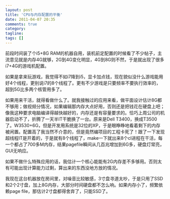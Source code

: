 ```yaml
---
layout: post
title: 'CPU与内存配置的平衡'
date: 2011-04-07 20:35
comments: true
category: 
tagline: 
tags: []
---
```

    

前段时间装了个i5+8G RAM的机器自用，装机前定配置的时候看了不少帖子，主流意见就是内存4G就够，2G到4G变化明显，4G到8G则不然，于是就出现了很多i7+4G的游戏机配置。

如果是拿来玩游戏，我觉得不如i7降到i5，显卡加点钱，现在貌似没什么游戏能用好4个线程，更别说i7的8个线程了。更有不少游戏是只要频率不要执行效率的，超到5G比多两个核管用多了。

如果用来干活，就得看做什么了。就我接触过的应用来看，做平面设计估计8G都不够用；做视频分情况，如果编辑那内存大点好用，否则还是把钱花在硬盘上吧；像我这种要求电脑编译得越快越好的，内存还是有容量要求的。恰巧上周公司的机器启动不了，折腾了一天半IT干脆换了一台。原来是Dell T3400，换成T3500了。W3530+6G，但是开发用系统是32位的XP，于是眼睁睁地看着剩下的内存被闲置。配置高了我当然不介意的，但是竟然编项目的工程卡死了！跟了一下发现超线程IT是开着的，于是就有8个线程了，make一下就出来8个cl进程在干活，每一个都占了700多M内存，结果pagefile瞬间从几百兆增加到6G多，硬盘灯常亮，GUI无响应。

如果不做什么特殊应用的话，我估计一个核心能能有2G内存差不多够用。否则太有可能出现计算能力过剩，算出来的东西没地方放的情况。

我现在这台机器放在房间里，对噪音比较敏感，3寸盘寻道太吵，于是只用了SSD和2个2寸盘，加上8G内存，大部分时间硬盘都不怎么响。如果内存小了，频繁依赖page file，那估计2寸盘都得舍弃了，只能SSD了。
